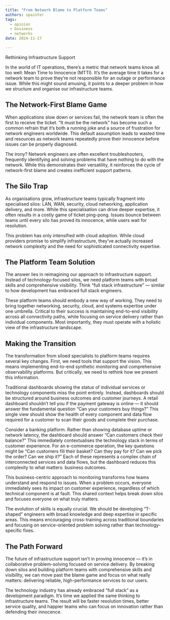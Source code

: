 ```yaml
---
title: "From Network Blame to Platform Teams"
authors: spainter
tags:
  - opinion
  - business
  - networks
date: 2024-11-17

---
```


Rethinking Infrastructure Support

In the world of IT operations, there’s a metric that network teams know all too well: Mean Time to Innocence (MTTI). It’s the average time it takes for a network team to prove they’re not responsible for an outage or performance issue. While this might sound amusing, it points to a deeper problem in how we structure and organise our infrastructure teams.
<!-- truncate -->
## The Network-First Blame Game

When applications slow down or services fail, the network team is often the first to receive the ticket. “It must be the network” has become such a common refrain that it’s both a running joke and a source of frustration for network engineers worldwide. This default assumption leads to wasted time and resources as network teams repeatedly prove their innocence before issues can be properly diagnosed.

The irony? Network engineers are often excellent troubleshooters, frequently identifying and solving problems that have nothing to do with the network. While this demonstrates their versatility, it reinforces the cycle of network-first blame and creates inefficient support patterns.

## The Silo Trap

As organisations grow, infrastructure teams typically fragment into specialised silos: LAN, WAN, security, cloud networking, application delivery, and more. While this specialisation can drive deeper expertise, it often results in a costly game of ticket ping-pong. Issues bounce between teams until every silo has proved its innocence, while users wait for resolution.

This problem has only intensified with cloud adoption. While cloud providers promise to simplify infrastructure, they’ve actually increased network complexity and the need for sophisticated connectivity expertise.

## The Platform Team Solution

The answer lies in reimagining our approach to infrastructure support. Instead of technology-focused silos, we need platform teams with broad skills and comprehensive visibility. Think “full stack infrastructure” — similar to how development has embraced full stack engineers.

These platform teams should embody a new way of working. They need to bring together networking, security, cloud, and systems expertise under one umbrella. Critical to their success is maintaining end-to-end visibility across all connectivity paths, while focusing on service delivery rather than individual components. Most importantly, they must operate with a holistic view of the infrastructure landscape.

## Making the Transition

The transformation from siloed specialists to platform teams requires several key changes. First, we need tools that support the vision. This means implementing end-to-end synthetic monitoring and comprehensive observability platforms. But critically, we need to rethink how we present this information.

Traditional dashboards showing the status of individual services or technology components miss the point entirely. Instead, dashboards should be structured around business outcomes and customer journeys. A retail dashboard shouldn’t tell you if the payment gateway is online — it should answer the fundamental question “Can your customers buy things?” This single view should show the health of every component and data flow required for a customer to scan their goods and complete their purchase.

Consider a banking platform. Rather than showing database uptime or network latency, the dashboard should answer “Can customers check their balance?” This immediately contextualises the technology stack in terms of customer experience. For an e-commerce operation, the key questions might be “Can customers fill their basket? Can they pay for it? Can we pick the order? Can we ship it?” Each of these represents a complex chain of interconnected services and data flows, but the dashboard reduces this complexity to what matters: business outcomes.

This business-centric approach to monitoring transforms how teams understand and respond to issues. When a problem occurs, everyone immediately sees its impact on customer experience, regardless of which technical component is at fault. This shared context helps break down silos and focuses everyone on what truly matters.

The evolution of skills is equally crucial. We should be developing “T-shaped” engineers with broad knowledge and deep expertise in specific areas. This means encouraging cross-training across traditional boundaries and focusing on service-oriented problem solving rather than technology-specific fixes.

## The Path Forward

The future of infrastructure support isn’t in proving innocence — it’s in collaborative problem-solving focused on service delivery. By breaking down silos and building platform teams with comprehensive skills and visibility, we can move past the blame game and focus on what really matters: delivering reliable, high-performance services to our users.

The technology industry has already embraced “full stack” as a development paradigm. It’s time we applied the same thinking to infrastructure teams. The result will be faster resolution times, better service quality, and happier teams who can focus on innovation rather than defending their innocence.
